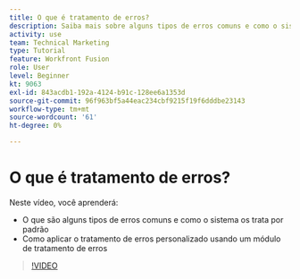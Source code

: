 ```yaml
---
title: O que é tratamento de erros?
description: Saiba mais sobre alguns tipos de erros comuns e como o sistema os trata por padrão, em seguida, saiba como aplicar o tratamento de erros personalizado em [!DNL Adobe Workfront Fusion].
activity: use
team: Technical Marketing
type: Tutorial
feature: Workfront Fusion
role: User
level: Beginner
kt: 9063
exl-id: 843acdb1-192a-4124-b91c-128ee6a1353d
source-git-commit: 96f963bf5a44eac234cbf9215f19f6dddbe23143
workflow-type: tm+mt
source-wordcount: '61'
ht-degree: 0%

---
```


# O que é tratamento de erros?

Neste vídeo, você aprenderá:

* O que são alguns tipos de erros comuns e como o sistema os trata por padrão
* Como aplicar o tratamento de erros personalizado usando um módulo de tratamento de erros

>[!VIDEO](https://video.tv.adobe.com/v/335304/?quality=12)
